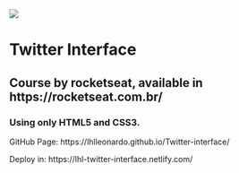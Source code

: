 <img src="https://pngimage.net/wp-content/uploads/2018/06/logo-css-png-5.png"> 
<h1>Twitter Interface</h1>
<h2>Course by rocketseat, available in https://rocketseat.com.br/</h2>
<h3>Using only HTML5 and CSS3.</h3>
<p>GitHub Page: https://lhlleonardo.github.io/Twitter-interface/</p>
<p>Deploy in: https://lhl-twitter-interface.netlify.com/</p>
